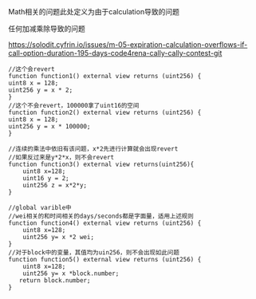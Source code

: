 Math相关的问题此处定义为由于calculation导致的问题

任何加减乘除导致的问题











https://solodit.cyfrin.io/issues/m-05-expiration-calculation-overflows-if-call-option-duration-195-days-code4rena-cally-cally-contest-git


```solidity
//这个会revert
function function1() external view returns (uint256) {
uint8 x = 128;
uint256 y = x * 2;
}
//这个不会revert，100000拿了uint16的空间
function function2() external view returns (uint256) {
uint8 x = 128;
uint256 y = x * 100000;
}

//连续的乘法中依旧有该问题，x*2先进行计算就会出现revert
//如果反过来是y*2*x，则不会revert
function function3() external view returns(uint256){
    uint8 x=128;
    uint16 y = 2;
    uint256 z = x*2*y;
}

//global varible中
//wei相关的和时间相关的days/seconds都是字面量，适用上述规则
function function4() external view returns (uint256) {
    uint8 x=128;
    uint256 y= x *2 wei;
}
//对于block中的变量，其值均为uin256，则不会出现如此问题
function function5() external view returns (uint256) {
    uint8 x=128;
    uint256 y= x *block.number;
   return block.number;
}
```









